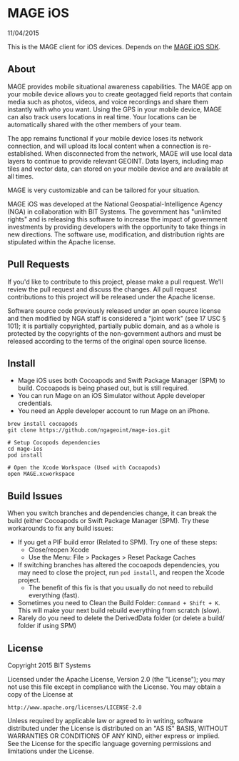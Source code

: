# MAGE iOS

11/04/2015

This is the MAGE client for iOS devices.  Depends on the [MAGE iOS SDK](https://github.com/ngageoint/mage-ios-sdk).

## About

MAGE provides mobile situational awareness capabilities. The MAGE app on your mobile device allows you to create geotagged field reports that contain media such as photos, videos, and voice recordings and share them instantly with who you want. Using the GPS in your mobile device, MAGE can also track users locations in real time. Your locations can be automatically shared with the other members of your team.

The app remains functional if your mobile device loses its network connection, and will upload its local content when a connection is re-established. When disconnected from the network, MAGE will use local data layers to continue to provide relevant GEOINT. Data layers, including map tiles and vector data, can stored on your mobile device and are available at all times.

MAGE is very customizable and can be tailored for your situation.

MAGE iOS was developed at the National Geospatial-Intelligence Agency (NGA) in collaboration with BIT Systems. The government has "unlimited rights" and is releasing this software to increase the impact of government investments by providing developers with the opportunity to take things in new directions. The software use, modification, and distribution rights are stipulated within the Apache license.

## Pull Requests

If you'd like to contribute to this project, please make a pull request. We'll review the pull request and discuss the changes. All pull request contributions to this project will be released under the Apache license.

Software source code previously released under an open source license and then modified by NGA staff is considered a "joint work" (see 17 USC § 101); it is partially copyrighted, partially public domain, and as a whole is protected by the copyrights of the non-government authors and must be released according to the terms of the original open source license.

## Install

* Mage iOS uses both Cocoapods and Swift Package Manager (SPM) to build. Cocoapods is being phased out, but is still required. 
* You can run Mage on an iOS Simulator without Apple developer credentials.
* You need an Apple developer account to run Mage on an iPhone.

```
brew install cocoapods
git clone https://github.com/ngageoint/mage-ios.git

# Setup Cocopods dependencies
cd mage-ios
pod install

# Open the Xcode Workspace (Used with Cocoapods)
open MAGE.xcworkspace
```

## Build Issues

When you switch branches and dependencies change, it can break the build (either Cocoapods or Swift Package Manager (SPM). Try these workarounds to fix any build issues:

* If you get a PIF build error (Related to SPM). Try one of these steps:
    * Close/reopen Xcode
    * Use the Menu: File > Packages > Reset Package Caches
* If switching branches has altered the cocoapods dependencies, you may need to close the project, run `pod install`, and reopen the Xcode project.
    * The benefit of this fix is that you usually do not need to rebuild everything (fast).
* Sometimes you need to Clean the Build Folder: `Command + Shift + K`. This will make your next build rebuild everything from scratch (slow).
* Rarely do you need to delete the DerivedData folder (or delete a build/ folder if using SPM)

## License

Copyright 2015 BIT Systems

Licensed under the Apache License, Version 2.0 (the "License");
you may not use this file except in compliance with the License.
You may obtain a copy of the License at

    http://www.apache.org/licenses/LICENSE-2.0

Unless required by applicable law or agreed to in writing, software
distributed under the License is distributed on an "AS IS" BASIS,
WITHOUT WARRANTIES OR CONDITIONS OF ANY KIND, either express or implied.
See the License for the specific language governing permissions and
limitations under the License.
